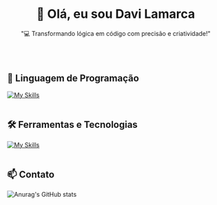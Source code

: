 <h1 align="center">👋 Olá, eu sou Davi Lamarca </h1>

<p align="center">
"💻 Transformando lógica em código com precisão e criatividade!"
</p><br><br>


## 🚀 Linguagem de Programação
[![My Skills](https://skillicons.dev/icons?i=javascript)](https://skillicons.dev)<br><br>

## 🛠️ Ferramentas e Tecnologias
[![My Skills](https://skillicons.dev/icons?i=vscode,git,github)](https://skillicons.dev)<br><br>

## 📫 Contato


![Anurag's GitHub stats](https://github-readme-stats.vercel.app/api?username=DaviLMs&show_icons=true&theme=radical)
